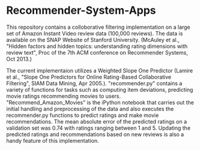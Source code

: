 # Recommender-System-Apps

This repository contains a colloborative filtering implementation on a large set of Amazon Instant Video review data (100,000 reviews). The data is available on the SNAP Website of Stanford University. (McAuley et al., "Hidden factors and hidden topics: understanding rating dimensions with review text", Proc of the 7th ACM conference on Recommender Systems, Oct 2013.)

The current implementaion utilizes a Weighted Slope One Predictor (Lamire et al., "Slope One Predictors for Online Rating-Based Collaborative Filtering", SIAM Data Mining, Apr 2005.). "recommender.py" contains a variety of functions for tasks such as computing item deviations, predicting movie ratings recommending movies to users. "Recommend_Amazon_Movies" is the iPython notebook that carries out the initial handling and preprocessing of the data and also executes the recommender.py functions to predict ratings and make movie recommendations. The mean absolute error of the predicted ratings on a validation set was 0.74 with ratings ranging between 1 and 5. Updating the predicted ratings and recommendations based on new reviews is also a handy feature of this implementation. 
